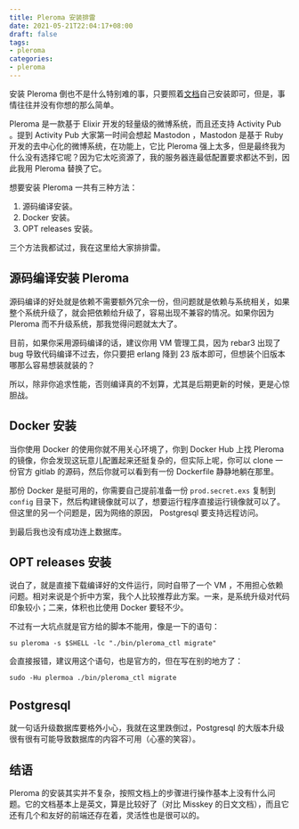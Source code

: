 ```yaml
---
title: Pleroma 安装排雷
date: 2021-05-21T22:04:17+08:00
draft: false
tags:
- pleroma
categories:
- pleroma
---
```


安装 Pleroma 倒也不是什么特别难的事，只要照着[文档](https://docs-develop.pleroma.social/backend/)自己安装即可，但是，事情往往并没有你想的那么简单。

Pleroma 是一款基于 Elixir 开发的轻量级的微博系统，而且还支持 Activity Pub 。提到 Activity Pub 大家第一时间会想起 Mastodon ，Mastodon 是基于 Ruby 开发的去中心化的微博系统，在功能上，它比 Pleroma 强上太多，但是最终我为什么没有选择它呢？因为它太吃资源了，我的服务器连最低配置要求都达不到，因此我用 Pleroma 替换了它。

想要安装 Pleroma 一共有三种方法：

1. 源码编译安装。
2. Docker 安装。
3. OPT releases 安装。

三个方法我都试过，我在这里给大家排排雷。

## 源码编译安装 Pleroma

源码编译的好处就是依赖不需要额外冗余一份，但问题就是依赖与系统相关，如果整个系统升级了，就会把依赖给升级了，容易出现不兼容的情况。如果你因为 Pleroma 而不升级系统，那我觉得问题就太大了。

目前，如果你采用源码编译的话，建议你用 VM 管理工具，因为 rebar3 出现了 bug 导致代码编译不过去，你只要把 erlang 降到 23 版本即可，但想装个旧版本哪那么容易想装就装的？

所以，除非你追求性能，否则编译真的不划算，尤其是后期更新的时候，更是心惊胆战。

## Docker 安装

当你使用 Docker 的使用你就不用关心环境了，你到 Docker Hub 上找 Pleroma 的镜像，你会发现这玩意儿配置起来还挺复杂的，但实际上呢，你可以 clone 一份官方 gitlab 的源码，然后你就可以看到有一份 Dockerfile 静静地躺在那里。

那份 Docker 是挺可用的，你需要自己提前准备一份 `prod.secret.exs` 复制到 `config` 目录下，然后构建镜像就可以了，想要运行程序直接运行镜像就可以了。但这里的另一个问题是，因为网络的原因， Postgresql 要支持远程访问。

到最后我也没有成功连上数据库。

## OPT releases 安装

说白了，就是直接下载编译好的文件运行，同时自带了一个 VM ，不用担心依赖问题。相对来说是个折中方案，我个人比较推荐此方案。一来，是系统升级对代码印象较小；二来，体积也比使用 Docker 要轻不少。

不过有一大坑点就是官方给的脚本不能用，像是一下的语句：

```shell
su pleroma -s $SHELL -lc "./bin/pleroma_ctl migrate"
```

会直接报错，建议用这个语句，也是官方的，但在写在别的地方了：

``` shell
sudo -Hu plermoa ./bin/pleroma_ctl migrate
```

## Postgresql

就一句话升级数据库要格外小心，我就在这里跌倒过，Postgresql 的大版本升级很有很有可能导致数据库的内容不可用（心塞的笑容）。

## 结语

Pleroma 的安装其实并不复杂，按照文档上的步骤进行操作基本上没有什么问题。它的文档基本上是英文，算是比较好了（对比 Misskey 的日文文档），而且它还有几个和友好的前端还存在着，灵活性也是很可以的。
